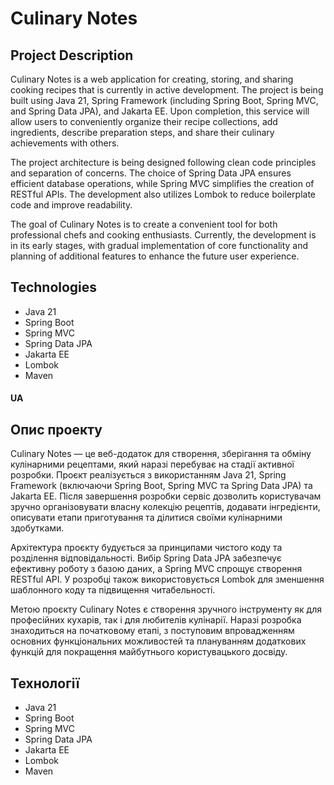 # Culinary Notes
## Project Description
Culinary Notes is a web application for creating, storing, and sharing cooking recipes that is currently in active development. The project is being built using Java 21, Spring Framework (including Spring Boot, Spring MVC, and Spring Data JPA), and Jakarta EE. Upon completion, this service will allow users to conveniently organize their recipe collections, add ingredients, describe preparation steps, and share their culinary achievements with others.

The project architecture is being designed following clean code principles and separation of concerns. The choice of Spring Data JPA ensures efficient database operations, while Spring MVC simplifies the creation of RESTful APIs. The development also utilizes Lombok to reduce boilerplate code and improve readability.

The goal of Culinary Notes is to create a convenient tool for both professional chefs and cooking enthusiasts. Currently, the development is in its early stages, with gradual implementation of core functionality and planning of additional features to enhance the future user experience.
## Technologies
- Java 21
- Spring Boot
- Spring MVC
- Spring Data JPA
- Jakarta EE
- Lombok
- Maven

#### UA

## Опис проекту
Culinary Notes — це веб-додаток для створення, зберігання та обміну кулінарними рецептами, який наразі перебуває на стадії активної розробки. Проєкт реалізується з використанням Java 21, Spring Framework (включаючи Spring Boot, Spring MVC та Spring Data JPA) та Jakarta EE. Після завершення розробки сервіс дозволить користувачам зручно організовувати власну колекцію рецептів, додавати інгредієнти, описувати етапи приготування та ділитися своїми кулінарними здобутками.

Архітектура проєкту будується за принципами чистого коду та розділення відповідальності. Вибір Spring Data JPA забезпечує ефективну роботу з базою даних, а Spring MVC спрощує створення RESTful API. У розробці також використовується Lombok для зменшення шаблонного коду та підвищення читабельності.

Метою проєкту Culinary Notes є створення зручного інструменту як для професійних кухарів, так і для любителів кулінарії. Наразі розробка знаходиться на початковому етапі, з поступовим впровадженням основних функціональних можливостей та плануванням додаткових функцій для покращення майбутнього користувацького досвіду.
## Технології
- Java 21
- Spring Boot
- Spring MVC
- Spring Data JPA
- Jakarta EE
- Lombok
- Maven